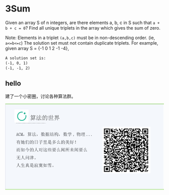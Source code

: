 # 3Sum

Given an array S of n integers, are there elements a, b, c in S such that `a + b + c = 0`? Find all unique triplets in the array which gives the sum of zero.

Note:
Elements in a triplet `(a,b,c)` must be in non-descending order. (ie, `a<=b<=c`)
The solution set must not contain duplicate triplets.
    For example, given array S = {-1 0 1 2 -1 -4},

    A solution set is:
    (-1, 0, 1)
    (-1, -1, 2)



## hello

建了一个小密圈，讨论各种算法群。  

![小密圈](/images/suanfa_xiaomiquan.jpg)